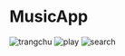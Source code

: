 # MusicApp

![trangchu](https://github.com/TranDat9/MusicApp/assets/92259100/00022dd2-5ce5-4d7c-8464-29fb803281db)
![play](https://github.com/TranDat9/MusicApp/assets/92259100/971c6d4b-4347-4f7f-9bf7-6fdf97caee4d)
![search](https://github.com/TranDat9/MusicApp/assets/92259100/7b9f3c0a-3f3a-4fea-8080-e8f50803b036)



